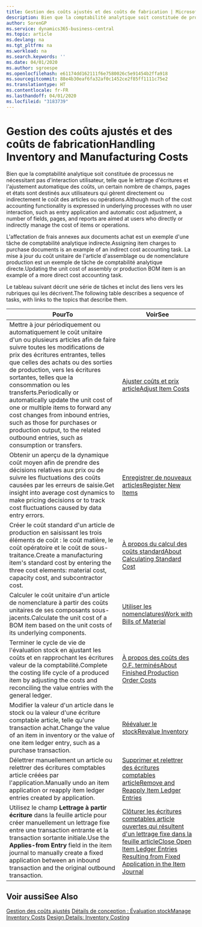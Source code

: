 ```yaml
---
title: Gestion des coûts ajustés et des coûts de fabrication | Microsoft Docs
description: Bien que la comptabilité analytique soit constituée de processus ne nécessitant pas d'interaction utilisateur, telle que le lettrage d'écritures et l'ajustement automatique des coûts, un certain nombre de champs, pages et états sont destinés aux utilisateurs qui gèrent directement ou indirectement le coût des articles ou opérations.
author: SorenGP
ms.service: dynamics365-business-central
ms.topic: article
ms.devlang: na
ms.tgt_pltfrm: na
ms.workload: na
ms.search.keywords: ''
ms.date: 04/01/2020
ms.author: sgroespe
ms.openlocfilehash: e61174dd162111f6e7580026c5e91454b2ffa918
ms.sourcegitcommit: 88e4b30eaf6fa32af0c1452ce2f85ff1111c75e2
ms.translationtype: HT
ms.contentlocale: fr-FR
ms.lasthandoff: 04/01/2020
ms.locfileid: "3183739"
---
```

# <a name="handling-inventory-and-manufacturing-costs"></a><span data-ttu-id="a9484-103">Gestion des coûts ajustés et des coûts de fabrication</span><span class="sxs-lookup"><span data-stu-id="a9484-103">Handling Inventory and Manufacturing Costs</span></span>
<span data-ttu-id="a9484-104">Bien que la comptabilité analytique soit constituée de processus ne nécessitant pas d'interaction utilisateur, telle que le lettrage d'écritures et l'ajustement automatique des coûts, un certain nombre de champs, pages et états sont destinés aux utilisateurs qui gèrent directement ou indirectement le coût des articles ou opérations.</span><span class="sxs-lookup"><span data-stu-id="a9484-104">Although much of the cost accounting functionality is expressed in underlying processes with no user interaction, such as entry application and automatic cost adjustment, a number of fields, pages, and reports are aimed at users who directly or indirectly manage the cost of items or operations.</span></span>  

 <span data-ttu-id="a9484-105">L'affectation de frais annexes aux documents achat est un exemple d'une tâche de comptabilité analytique indirecte.</span><span class="sxs-lookup"><span data-stu-id="a9484-105">Assigning item charges to purchase documents is an example of an indirect cost accounting task.</span></span> <span data-ttu-id="a9484-106">La mise à jour du coût unitaire de l'article d'assemblage ou de nomenclature production est un exemple de tâche de comptabilité analytique directe.</span><span class="sxs-lookup"><span data-stu-id="a9484-106">Updating the unit cost of assembly or production BOM item is an example of a more direct cost accounting task.</span></span>  

 <span data-ttu-id="a9484-107">Le tableau suivant décrit une série de tâches et inclut des liens vers les rubriques qui les décrivent.</span><span class="sxs-lookup"><span data-stu-id="a9484-107">The following table describes a sequence of tasks, with links to the topics that describe them.</span></span>   

|<span data-ttu-id="a9484-108">**Pour**</span><span class="sxs-lookup"><span data-stu-id="a9484-108">**To**</span></span>|<span data-ttu-id="a9484-109">**Voir**</span><span class="sxs-lookup"><span data-stu-id="a9484-109">**See**</span></span>|  
|------------|-------------|  
|<span data-ttu-id="a9484-110">Mettre à jour périodiquement ou automatiquement le coût unitaire d'un ou plusieurs articles afin de faire suivre toutes les modifications de prix des écritures entrantes, telles que celles des achats ou des sorties de production, vers les écritures sortantes, telles que la consommation ou les transferts.</span><span class="sxs-lookup"><span data-stu-id="a9484-110">Periodically or automatically update the unit cost of one or multiple items to forward any cost changes from inbound entries, such as those for purchases or production output, to the related outbound entries, such as consumption or transfers.</span></span>|[<span data-ttu-id="a9484-111">Ajuster coûts et prix article</span><span class="sxs-lookup"><span data-stu-id="a9484-111">Adjust Item Costs</span></span>](inventory-how-adjust-item-costs.md)|  
|<span data-ttu-id="a9484-112">Obtenir un aperçu de la dynamique coût moyen afin de prendre des décisions relatives aux prix ou de suivre les fluctuations des coûts causées par les erreurs de saisie.</span><span class="sxs-lookup"><span data-stu-id="a9484-112">Get insight into average cost dynamics to make pricing decisions or to track cost fluctuations caused by data entry errors.</span></span>|[<span data-ttu-id="a9484-113">Enregistrer de nouveaux articles</span><span class="sxs-lookup"><span data-stu-id="a9484-113">Register New Items</span></span>](inventory-how-register-new-items.md)|  
|<span data-ttu-id="a9484-114">Créer le coût standard d'un article de production en saisissant les trois éléments de coût : le coût matière, le coût opératoire et le coût de sous-traitance.</span><span class="sxs-lookup"><span data-stu-id="a9484-114">Create a manufacturing item's standard cost by entering the three cost elements: material cost, capacity cost, and subcontractor cost.</span></span>|[<span data-ttu-id="a9484-115">À propos du calcul des coûts standard</span><span class="sxs-lookup"><span data-stu-id="a9484-115">About Calculating Standard Cost</span></span>](finance-about-calculating-standard-cost.md)|  
|<span data-ttu-id="a9484-116">Calculer le coût unitaire d'un article de nomenclature à partir des coûts unitaires de ses composants sous-jacents.</span><span class="sxs-lookup"><span data-stu-id="a9484-116">Calculate the unit cost of a BOM item based on the unit costs of its underlying components.</span></span>|[<span data-ttu-id="a9484-117">Utiliser les nomenclatures</span><span class="sxs-lookup"><span data-stu-id="a9484-117">Work with Bills of Material</span></span>](inventory-how-work-BOMs.md)|  
|<span data-ttu-id="a9484-118">Terminer le cycle de vie de l'évaluation stock en ajustant les coûts et en rapprochant les écritures valeur de la comptabilité.</span><span class="sxs-lookup"><span data-stu-id="a9484-118">Complete the costing life cycle of a produced item by adjusting the costs and reconciling the value entries with the general ledger.</span></span>|[<span data-ttu-id="a9484-119">À propos des coûts des O.F. terminés</span><span class="sxs-lookup"><span data-stu-id="a9484-119">About Finished Production Order Costs</span></span>](finance-about-finished-production-order-costs.md)|  
|<span data-ttu-id="a9484-120">Modifier la valeur d'un article dans le stock ou la valeur d'une écriture comptable article, telle qu'une transaction achat.</span><span class="sxs-lookup"><span data-stu-id="a9484-120">Change the value of an item in inventory or the value of one item ledger entry, such as a purchase transaction.</span></span>|[<span data-ttu-id="a9484-121">Réévaluer le stock</span><span class="sxs-lookup"><span data-stu-id="a9484-121">Revalue Inventory</span></span>](inventory-how-revalue-inventory.md)|
|<span data-ttu-id="a9484-122">Délettrer manuellement un article ou relettrer des écritures comptables article créées par l'application.</span><span class="sxs-lookup"><span data-stu-id="a9484-122">Manually undo an item application or reapply item ledger entries created by application.</span></span>|[<span data-ttu-id="a9484-123">Supprimer et relettrer des écritures comptables article</span><span class="sxs-lookup"><span data-stu-id="a9484-123">Remove and Reapply Item Ledger Entries</span></span>](finance-how-to-remove-and-reapply-item-entries.md)|  
|<span data-ttu-id="a9484-124">Utilisez le champ **Lettrage à partir écriture** dans la feuille article pour créer manuellement un lettrage fixe entre une transaction entrante et la transaction sortante initiale.</span><span class="sxs-lookup"><span data-stu-id="a9484-124">Use the **Applies-from Entry** field in the item journal to manually create a fixed application between an inbound transaction and the original outbound transaction.</span></span>|[<span data-ttu-id="a9484-125">Clôturer les écritures comptables article ouvertes qui résultent d'un lettrage fixe dans la feuille article</span><span class="sxs-lookup"><span data-stu-id="a9484-125">Close Open Item Ledger Entries Resulting from Fixed Application in the Item Journal</span></span>](finance-how-to-close-open-item-ledger-entries-resulting-from-fixed-application-in-the-item-journal.md)|  

## <a name="see-also"></a><span data-ttu-id="a9484-126">Voir aussi</span><span class="sxs-lookup"><span data-stu-id="a9484-126">See Also</span></span>  
<span data-ttu-id="a9484-127">[Gestion des coûts ajustés](finance-manage-inventory-costs.md)
[Détails de conception : Évaluation stock](design-details-inventory-costing.md)</span><span class="sxs-lookup"><span data-stu-id="a9484-127">[Manage Inventory Costs](finance-manage-inventory-costs.md)
[Design Details: Inventory Costing](design-details-inventory-costing.md)</span></span>
